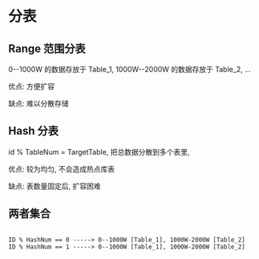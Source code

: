 # 分表

## Range 范围分表

0--1000W 的数据存放于 Table_1, 1000W--2000W 的数据存放于 Table_2, ...

优点: 方便扩容

缺点: 难以分散存储

## Hash 分表

id % TableNum = TargetTable, 把总数据分散到多个表里,

优点: 较为均匀, 不会造成热点库表

缺点: 表数量固定后, 扩容困难

## 两者集合

```text

ID % HashNum == 0 -----> 0--1000W [Table_1], 1000W-2000W [Table_2]
ID % HashNum == 1 -----> 0--1000W [Table_1], 1000W-2000W [Table_2]
```
